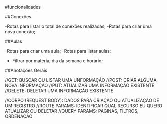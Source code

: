 #funcionalidades

##Conexões

-Rotas para listar o total de conexões realizadas;
-Rotas para criar uma nova conexão;

##Aulas

-Rotas para criar uma aula;
-Rotas para listar aulas;

- Filtrar por matéria, dia da semana e horário;

##Anotações Gerais

//GET: BUSCAR OU LISTAR UMA UNFORMAÇÃO
//POST: CRIAR ALGUMA NOVA INFORMAÇÃO
//PUT: ATUALIZAR UMA INFORMAÇÃO EXISTENTE
//DELETE: DELETAR UMA INFORMAÇÃO EXISTENTE

//CORPO (REQUEST BODY): DADOS PARA CRIAÇÃO OU ATUALIZAÇÃO DE UM REGISTRO
//ROUTE PARAMS: IDENTIFICAR QUAL RECURSO EU QUERO ATUALIZAR OU DELETAR
//QUERY PARAMS: PAGINAS, FILTROS, ORDENAÇÃO
